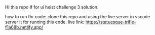 Hi this repo if for ui heist challenge 3 solution.

how to run thr code:
  clone this repo and using the live server in vscode server it for running this code.
live link: https://statuesque-trifle-f1a68b.netlify.app/
